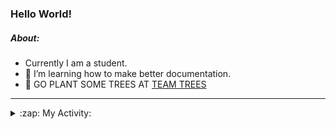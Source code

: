 ### Hello World!

##### About:
- Currently I am a student.
- 🌱 I’m learning how to make better documentation.
- 🌱 GO PLANT SOME TREES AT [TEAM TREES](https://teamtrees.org/)

---
<details>
  <summary>:zap: My Activity:</summary>
  
<!--START_SECTION:waka-->
![Code Time](http://img.shields.io/badge/Code%20Time-1%2C243%20hrs%2016%20mins-blue)

**I'm a Night 🦉** 

```text
🌞 Morning                2050 commits        ███░░░░░░░░░░░░░░░░░░░░░░   10.31 % 
🌆 Daytime                6681 commits        ████████░░░░░░░░░░░░░░░░░   33.60 % 
🌃 Evening                5727 commits        ███████░░░░░░░░░░░░░░░░░░   28.80 % 
🌙 Night                  5427 commits        ███████░░░░░░░░░░░░░░░░░░   27.29 % 
```
📅 **I'm Most Productive on Wednesday** 

```text
Monday                   2737 commits        ███░░░░░░░░░░░░░░░░░░░░░░   13.76 % 
Tuesday                  2735 commits        ███░░░░░░░░░░░░░░░░░░░░░░   13.75 % 
Wednesday                4709 commits        ██████░░░░░░░░░░░░░░░░░░░   23.68 % 
Thursday                 2633 commits        ███░░░░░░░░░░░░░░░░░░░░░░   13.24 % 
Friday                   2126 commits        ███░░░░░░░░░░░░░░░░░░░░░░   10.69 % 
Saturday                 1696 commits        ██░░░░░░░░░░░░░░░░░░░░░░░   08.53 % 
Sunday                   3249 commits        ████░░░░░░░░░░░░░░░░░░░░░   16.34 % 
```


📊 **This Week I Spent My Time On** 

```text
🔥 Editors: 
Android Studio           4 hrs 27 mins       █████████████░░░░░░░░░░░░   52.28 % 
VS Code                  2 hrs 4 mins        ██████░░░░░░░░░░░░░░░░░░░   24.36 % 
IntelliJ                 1 hr 59 mins        ██████░░░░░░░░░░░░░░░░░░░   23.37 % 

🐱‍💻 Projects: 
java-springboot-projects 1 hr 59 mins        ██████░░░░░░░░░░░░░░░░░░░   23.37 % 
swag-store               1 hr 43 mins        █████░░░░░░░░░░░░░░░░░░░░   20.29 % 
github-readme-youtube-car1 hr 27 mins        ████░░░░░░░░░░░░░░░░░░░░░   17.18 % 
CSE224-Fundamentals-of-An1 hr 4 mins         ███░░░░░░░░░░░░░░░░░░░░░░   12.70 % 
test                     49 mins             ██░░░░░░░░░░░░░░░░░░░░░░░   09.74 % 
```


 Last Updated on 23/10/2023 10:11:10 UTC
<!--END_SECTION:waka-->
</details>

